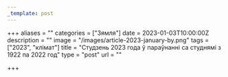 ```yaml
---
_template: post
---
```





+++
aliases = ""
categories = ["Зямля"]
date = 2023-01-03T10:00:00Z
description = ""
image = "/images/article-2023-january-by.png"
tags = ["2023", "клiмат"]
title = "Студзень 2023 года ў параўнанні са студнямі з 1922 па 2022 год"
type = "post"
url = ""

+++
